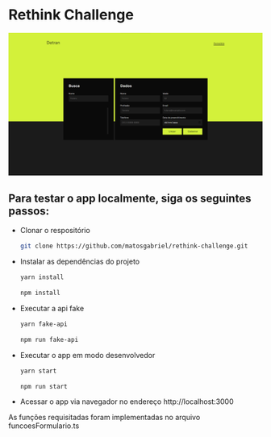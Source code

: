 # Rethink Challenge

<div align='center'>
  <img src='./github_assets/web-preview.png' alt='preview-web'>
</div>

## Para testar o app localmente, siga os seguintes passos:

- Clonar o respositório
  ```bash
  git clone https://github.com/matosgabriel/rethink-challenge.git
  ```
- Instalar as dependências do projeto
  ```bash
  yarn install
  ```
  ```bash
  npm install
  ```
- Executar a api fake
  ```bash
  yarn fake-api
  ```
  ```bash
  npm run fake-api
  ```
- Executar o app em modo desenvolvedor
  ```bash
  yarn start
  ```
  ```bash
  npm run start
  ```
- Acessar o app via navegador no endereço http://localhost:3000

As funções requisitadas foram implementadas no arquivo funcoesFormulario.ts